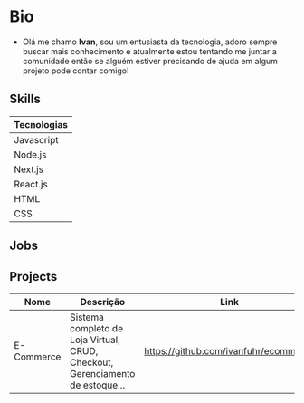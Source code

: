 # Bio
- Olá me chamo **Ivan**, sou um entusiasta da tecnologia, adoro sempre buscar mais conhecimento e atualmente estou tentando me juntar a comunidade então se alguém estiver precisando de ajuda em algum projeto pode contar comigo!

## Skills

Tecnologias |
------------|
Javascript  |
Node.js     |
Next.js     | 
React.js    | 
HTML        | 
CSS         | 

## Jobs

## Projects
Nome       | Descrição                                                                    | Link                                | 
-----------|------------------------------------------------------------------------------|-------------------------------------|
E-Commerce | Sistema completo de Loja Virtual, CRUD, Checkout, Gerenciamento de estoque...|https://github.com/ivanfuhr/ecommerce|
